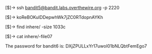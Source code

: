 [$]-> ssh bandit5@bandit.labs.overthewire.org -p 2220

[$]-> koReBOKuIDDepwhWk7jZC0RTdopnAYKh

[$]-> find inhere/ -size 1033c

[$]-> cat inhere/-file07


The password for bandit6 is: DXjZPULLxYr17uwoI01bNLQbtFemEgo7
